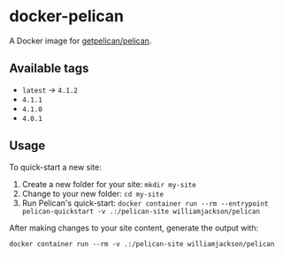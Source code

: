 # docker-pelican

A Docker image for [getpelican/pelican](https://github.com/getpelican/pelican).

## Available tags

*   `latest` &rarr; `4.1.2`
*   `4.1.1`
*   `4.1.0`
*   `4.0.1`

## Usage

To quick-start a new site:

1.  Create a new folder for your site: `mkdir my-site`
2.  Change to your new folder: `cd my-site`
3.  Run Pelican's quick-start: `docker container run --rm --entrypoint pelican-quickstart -v .:/pelican-site williamjackson/pelican`

After making changes to your site content, generate the output with:

`docker container run --rm -v .:/pelican-site williamjackson/pelican`
